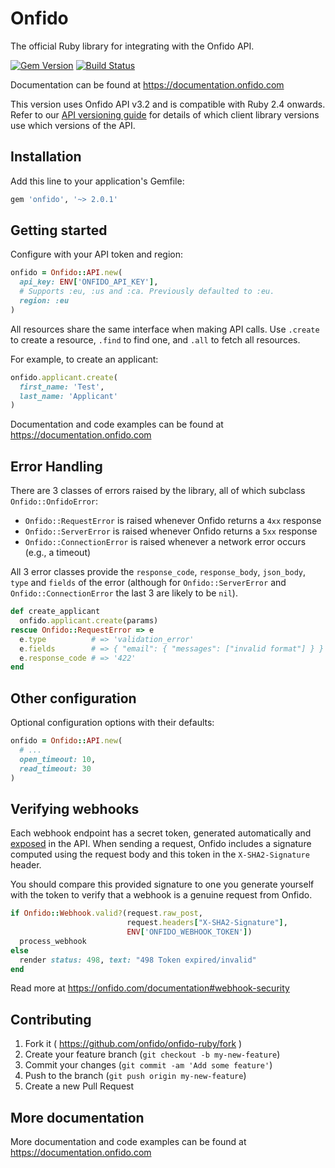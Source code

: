 # Onfido

The official Ruby library for integrating with the Onfido API.

[![Gem Version](https://badge.fury.io/rb/onfido.svg)](http://badge.fury.io/rb/onfido)
[![Build Status](https://travis-ci.org/onfido/onfido-ruby.svg?branch=master)](https://travis-ci.org/onfido/onfido-ruby)

Documentation can be found at https://documentation.onfido.com

This version uses Onfido API v3.2 and is compatible with Ruby 2.4 onwards. Refer to our [API versioning guide](https://developers.onfido.com/guide/api-versioning-policy#client-libraries) for details of which client library versions use which versions of the API.

## Installation

Add this line to your application's Gemfile:

```ruby
gem 'onfido', '~> 2.0.1'
```

## Getting started

Configure with your API token and region:

```ruby
onfido = Onfido::API.new(
  api_key: ENV['ONFIDO_API_KEY'],
  # Supports :eu, :us and :ca. Previously defaulted to :eu.
  region: :eu
)
```

All resources share the same interface when making API calls. Use `.create` to create a resource, `.find` to find one, and `.all` to fetch all resources.

For example, to create an applicant:

```ruby
onfido.applicant.create(
  first_name: 'Test',
  last_name: 'Applicant'
)
```

Documentation and code examples can be found at https://documentation.onfido.com

## Error Handling

There are 3 classes of errors raised by the library, all of which subclass `Onfido::OnfidoError`:

- `Onfido::RequestError` is raised whenever Onfido returns a `4xx` response
- `Onfido::ServerError` is raised whenever Onfido returns a `5xx` response
- `Onfido::ConnectionError` is raised whenever a network error occurs (e.g., a timeout)

All 3 error classes provide the `response_code`, `response_body`, `json_body`, `type` and `fields` of the error (although for `Onfido::ServerError` and `Onfido::ConnectionError` the last 3 are likely to be `nil`).

```ruby
def create_applicant
  onfido.applicant.create(params)
rescue Onfido::RequestError => e
  e.type          # => 'validation_error'
  e.fields        # => { "email": { "messages": ["invalid format"] } }
  e.response_code # => '422'
end
```

## Other configuration

Optional configuration options with their defaults:

```ruby
onfido = Onfido::API.new(
  # ...
  open_timeout: 10,
  read_timeout: 30
)
```

## Verifying webhooks

Each webhook endpoint has a secret token, generated automatically and [exposed](https://onfido.com/documentation#register-webhook) in the API. When sending a request, Onfido includes a signature computed using the request body and this token in the `X-SHA2-Signature` header.

You should compare this provided signature to one you generate yourself with the token to verify that a webhook is a genuine request from Onfido.

```ruby
if Onfido::Webhook.valid?(request.raw_post,
                          request.headers["X-SHA2-Signature"],
                          ENV['ONFIDO_WEBHOOK_TOKEN'])
  process_webhook
else
  render status: 498, text: "498 Token expired/invalid"
end
```

Read more at https://onfido.com/documentation#webhook-security

## Contributing

1. Fork it ( https://github.com/onfido/onfido-ruby/fork )
2. Create your feature branch (`git checkout -b my-new-feature`)
3. Commit your changes (`git commit -am 'Add some feature'`)
4. Push to the branch (`git push origin my-new-feature`)
5. Create a new Pull Request

## More documentation

More documentation and code examples can be found at https://documentation.onfido.com
